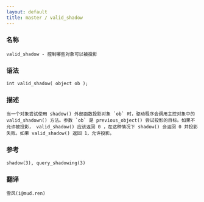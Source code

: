 ```yaml
---
layout: default
title: master / valid_shadow
---
```


### 名称

    valid_shadow - 控制哪些对象可以被投影

### 语法

    int valid_shadow( object ob );

### 描述

    当一个对象尝试使用 shadow() 外部函数投影对象 `ob` 时，驱动程序会调用主控对象中的 valid_shadown() 方法。参数 `ob` 是 previous_object() 尝试投影的目标。如果不允许被投影， valid_shadow() 应该返回 0 ，在这种情况下 shadow() 会返回 0 并投影失败。如果 valid_shadow() 返回 1，允许投影。

### 参考

    shadow(3), query_shadowing(3)

### 翻译 ###

    雪风(i@mud.ren)

